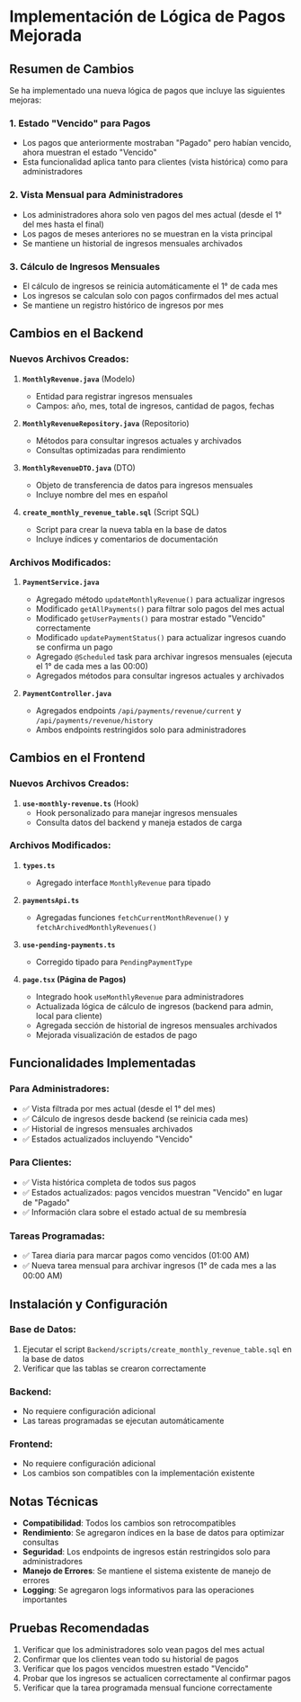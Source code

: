 # Implementación de Lógica de Pagos Mejorada

## Resumen de Cambios

Se ha implementado una nueva lógica de pagos que incluye las siguientes mejoras:

### 1. **Estado "Vencido" para Pagos**
- Los pagos que anteriormente mostraban "Pagado" pero habían vencido, ahora muestran el estado "Vencido"
- Esta funcionalidad aplica tanto para clientes (vista histórica) como para administradores

### 2. **Vista Mensual para Administradores**
- Los administradores ahora solo ven pagos del mes actual (desde el 1° del mes hasta el final)
- Los pagos de meses anteriores no se muestran en la vista principal
- Se mantiene un historial de ingresos mensuales archivados

### 3. **Cálculo de Ingresos Mensuales**
- El cálculo de ingresos se reinicia automáticamente el 1° de cada mes
- Los ingresos se calculan solo con pagos confirmados del mes actual
- Se mantiene un registro histórico de ingresos por mes

## Cambios en el Backend

### Nuevos Archivos Creados:

1. **`MonthlyRevenue.java`** (Modelo)
   - Entidad para registrar ingresos mensuales
   - Campos: año, mes, total de ingresos, cantidad de pagos, fechas

2. **`MonthlyRevenueRepository.java`** (Repositorio)
   - Métodos para consultar ingresos actuales y archivados
   - Consultas optimizadas para rendimiento

3. **`MonthlyRevenueDTO.java`** (DTO)
   - Objeto de transferencia de datos para ingresos mensuales
   - Incluye nombre del mes en español

4. **`create_monthly_revenue_table.sql`** (Script SQL)
   - Script para crear la nueva tabla en la base de datos
   - Incluye índices y comentarios de documentación

### Archivos Modificados:

1. **`PaymentService.java`**
   - Agregado método `updateMonthlyRevenue()` para actualizar ingresos
   - Modificado `getAllPayments()` para filtrar solo pagos del mes actual
   - Modificado `getUserPayments()` para mostrar estado "Vencido" correctamente
   - Modificado `updatePaymentStatus()` para actualizar ingresos cuando se confirma un pago
   - Agregado `@Scheduled` task para archivar ingresos mensuales (ejecuta el 1° de cada mes a las 00:00)
   - Agregados métodos para consultar ingresos actuales y archivados

2. **`PaymentController.java`**
   - Agregados endpoints `/api/payments/revenue/current` y `/api/payments/revenue/history`
   - Ambos endpoints restringidos solo para administradores

## Cambios en el Frontend

### Nuevos Archivos Creados:

1. **`use-monthly-revenue.ts`** (Hook)
   - Hook personalizado para manejar ingresos mensuales
   - Consulta datos del backend y maneja estados de carga

### Archivos Modificados:

1. **`types.ts`**
   - Agregado interface `MonthlyRevenue` para tipado

2. **`paymentsApi.ts`**
   - Agregadas funciones `fetchCurrentMonthRevenue()` y `fetchArchivedMonthlyRevenues()`

3. **`use-pending-payments.ts`**
   - Corregido tipado para `PendingPaymentType`

4. **`page.tsx` (Página de Pagos)**
   - Integrado hook `useMonthlyRevenue` para administradores
   - Actualizada lógica de cálculo de ingresos (backend para admin, local para cliente)
   - Agregada sección de historial de ingresos mensuales archivados
   - Mejorada visualización de estados de pago

## Funcionalidades Implementadas

### Para Administradores:
- ✅ Vista filtrada por mes actual (desde el 1° del mes)
- ✅ Cálculo de ingresos desde backend (se reinicia cada mes)
- ✅ Historial de ingresos mensuales archivados
- ✅ Estados actualizados incluyendo "Vencido"

### Para Clientes:
- ✅ Vista histórica completa de todos sus pagos
- ✅ Estados actualizados: pagos vencidos muestran "Vencido" en lugar de "Pagado"
- ✅ Información clara sobre el estado actual de su membresía

### Tareas Programadas:
- ✅ Tarea diaria para marcar pagos como vencidos (01:00 AM)
- ✅ Nueva tarea mensual para archivar ingresos (1° de cada mes a las 00:00 AM)

## Instalación y Configuración

### Base de Datos:
1. Ejecutar el script `Backend/scripts/create_monthly_revenue_table.sql` en la base de datos
2. Verificar que las tablas se crearon correctamente

### Backend:
- No requiere configuración adicional
- Las tareas programadas se ejecutan automáticamente

### Frontend:
- No requiere configuración adicional
- Los cambios son compatibles con la implementación existente

## Notas Técnicas

- **Compatibilidad**: Todos los cambios son retrocompatibles
- **Rendimiento**: Se agregaron índices en la base de datos para optimizar consultas
- **Seguridad**: Los endpoints de ingresos están restringidos solo para administradores
- **Manejo de Errores**: Se mantiene el sistema existente de manejo de errores
- **Logging**: Se agregaron logs informativos para las operaciones importantes

## Pruebas Recomendadas

1. Verificar que los administradores solo vean pagos del mes actual
2. Confirmar que los clientes vean todo su historial de pagos
3. Verificar que los pagos vencidos muestren estado "Vencido"
4. Probar que los ingresos se actualicen correctamente al confirmar pagos
5. Verificar que la tarea programada mensual funcione correctamente
